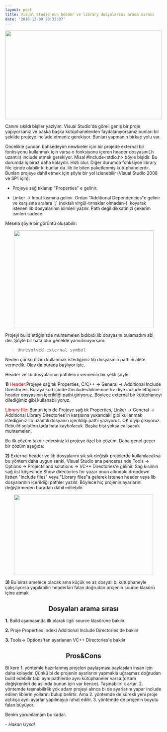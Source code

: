 ```yaml
---
layout: post
title: Visual Studio'nun header ve library dosyalarını arama sırası
date: '2010-12-09 20:33:07'
---
```


<p style="text-align: center;"><a href="http://devdala.files.wordpress.com/2010/12/devdala-com-12.jpg"><img class="aligncenter" title="caps verdim pampa" src="http://devdala.files.wordpress.com/2010/12/devdala-com-12.jpg" alt="" width="504" height="284" /></a></p>
Canım sıkıldı bişiler yaziyim. Visual Studio'da göreli geniş bir proje yapıyorsanız ve başka başka kütüphanelerden faydalanıyorsanız bunları bir şekilde projeye include etmeniz gerekiyor. Bunları yapmanın birkaç yolu var.

Öncelikle şundan bahsedeyim newbieler için bir projede external bir fonksiyonu kullanmak için varsa o fonksiyonu içeren header dosyasını(.h uzantılı) include etmek gerekiyor. Misal #include&lt;stdio.h&gt; böyle bişidir. Bu durumda iş biraz daha kolaydır. Hızlı olur. Diğer durumda fonksiyon library file içinde olabilir ki bunlar da .lib ile biten paketlenmiş kütüphanelerdir. Bunları projeye dahil etmek için şöyle bir yol izlenebilir (Visual Studio 2008 ve SP1 için):

- Projeye sağ tıklanıp "Properties" e gelinir.

- Linker -&gt; Input kısmına gelinir. Ordan "Additional Dependencies"e gelinir ve karşısına aralara ';' (noktalı virgül-tırnaklar olmadan-)  koyarak istenen lib dosyalarının isimleri yazılır. Path değil dikkatinizi çekerim ismleri sadece.

Mesela şöyle bir görüntü oluşabilir:
<p style="text-align: center;"><a href="http://devdala.files.wordpress.com/2010/12/librarydependecncy.jpg"><img class="aligncenter" src="http://devdala.files.wordpress.com/2010/12/librarydependecncy.jpg" alt="" width="449" height="313" /></a></p>
<p style="text-align: left;">Projeyi build ettiğinizde muhtemelen bıdıbıdı.lib dosyasını bulamadım abi der. Şöyle bir hata olur genelde yamulmuyorsam:</p>

<blockquote>
<pre>Unresolved external symbol</pre>
</blockquote>
<p style="text-align: left;">Neden çünkü bizim kullanmak istediğimiz lib dosyasının pathini alete vermedik. Olay da burada başlıyor işte.</p>
<p style="text-align: left;">Header ve lib dosyalarının pathlerini vermenin bir şekli şöyle:</p>
<p style="text-align: left;"><strong>1)</strong> <span style="color: #ff0000;">Header:</span>Projeye sağ tık Properties, C/C++ -&gt; General -&gt; Additional Include Directories. Buraya kod içinde #include&lt;bilmemne.h&gt; diye include ettiğimiz header dosyasının içerildiği pathi giriyoruz. Böylece external bir kütüphaneyi dilediğimiz gibi kullanabiliyoruz.</p>
<p style="text-align: left;"><span style="color: #ff0000;">Library file:</span> Bunun için de Projeye sağ tık Properties, Linker -&gt; General -&gt; Additional Library Directories'in karşısına yukarıdaki gibi kullanmak istediğimiz lib uzantılı dosyanın içerildiği pathi yazıyoruz. OK diyip çıkıyoruz. Rebuild solution tada hata kaybolacak. Başka bişi yoksa çalışacak muhtemelen.</p>
<p style="text-align: left;">Bu ilk çözüm takdir edersiniz ki projeye özel bir çözüm. Daha genel geçer bir çözüm aşağıda:</p>
<p style="text-align: left;"><strong>2)</strong> External header ve lib dosyalarını sık sık değişik projelerde kullanılacaksa bu yöntem daha uygun sanki. Visual Studio ana penceresinde Tools -&gt; Options -&gt; Projects and solutions -&gt; VC++ Directories'e gelinir. Sağ kısımın sağ üst köşesinde Show directories for yazar onun altındaki dropdown listten "Include files" veya "Library files"a gelerek istenen header veya lib dosyalarının içerildiği pathler yazılır. Böylece hiç projenin ayarlarını değiştirmeden buradan dahil edilebilir.</p>
<p style="text-align: center;"><a href="http://devdala.files.wordpress.com/2010/12/vc_directories.jpg"><img class="aligncenter" src="http://devdala.files.wordpress.com/2010/12/vc_directories.jpg" alt="" width="448" height="258" /></a></p>
<p style="text-align: left;"><strong>3)</strong> Bu biraz amelece olacak ama küçük ve az dosyalı bi kütüphaneyle çalışılıyorsa yapılabilir: headerları falan doğrudan projenin source klasörü içine atmak</p>

<h2 style="text-align: center;">Dosyaları arama sırası</h2>
<p style="text-align: left;"><strong>1.</strong> Build aşamasında ilk olarak ilgili source klasörüne bakılır</p>
<p style="text-align: left;"><strong>2. </strong>Proje Properties'indeki Additional Include Directories'de bakılır</p>
<p style="text-align: left;"><strong>3. </strong>Tools-&gt; Options'tan ayarlanan VC++ Directories'e bakılır</p>

<h2 style="text-align: center;">Pros&amp;Cons</h2>
<p style="text-align: left;">Bi kere 1. yöntemle hazırlanmış projeleri paylaşması paylaşılan insan için daha kolaydır. Çünkü bi de projenin ayarlarını yapmakla uğraşmaz doğrudan build edebilir tabi aynı pathlerde aynı kütüphaneler varsa.(ortam değişkenleri de aslında bunun için var bence). Taşınabilirlik artar. 2. yöntemde taşınabilirlik yok adam projeyi alınca bi de ayarlarını yapar include edilen liblerin yollarını bulup belirtir. Ama 2. yöntemde de sürekli yeni proje açtıkça aynı ayarlar yapılmayıp rahat edilir. 3. yöntemde de projenin boyutu falan büyüyor.</p>
<p style="text-align: left;">Benim yorumlamam bu kadar.</p>
<p style="text-align: left;"><em>- Hakan Uysal </em></p>
<p style="text-align: left;"></p>